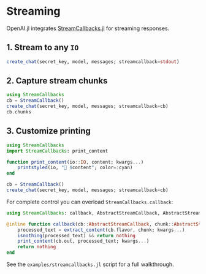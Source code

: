 # Streaming

OpenAI.jl integrates [StreamCallbacks.jl](https://github.com/svilupp/StreamCallbacks.jl) for streaming responses.

## 1. Stream to any `IO`
```julia
create_chat(secret_key, model, messages; streamcallback=stdout)
```

## 2. Capture stream chunks
```julia
using StreamCallbacks
cb = StreamCallback()
create_chat(secret_key, model, messages; streamcallback=cb)
cb.chunks
```

## 3. Customize printing
```julia
using StreamCallbacks
import StreamCallbacks: print_content

function print_content(io::IO, content; kwargs...)
    printstyled(io, "🌊 $content"; color=:cyan)
end

cb = StreamCallback()
create_chat(secret_key, model, messages; streamcallback=cb)
```

For complete control you can overload `StreamCallbacks.callback`:
```julia
using StreamCallbacks: callback, AbstractStreamCallback, AbstractStreamChunk, extract_content, print_content

@inline function callback(cb::AbstractStreamCallback, chunk::AbstractStreamChunk; kwargs...)
    processed_text = extract_content(cb.flavor, chunk; kwargs...)
    isnothing(processed_text) && return nothing
    print_content(cb.out, processed_text; kwargs...)
    return nothing
end
```

See the `examples/streamcallbacks.jl` script for a full walkthrough.
